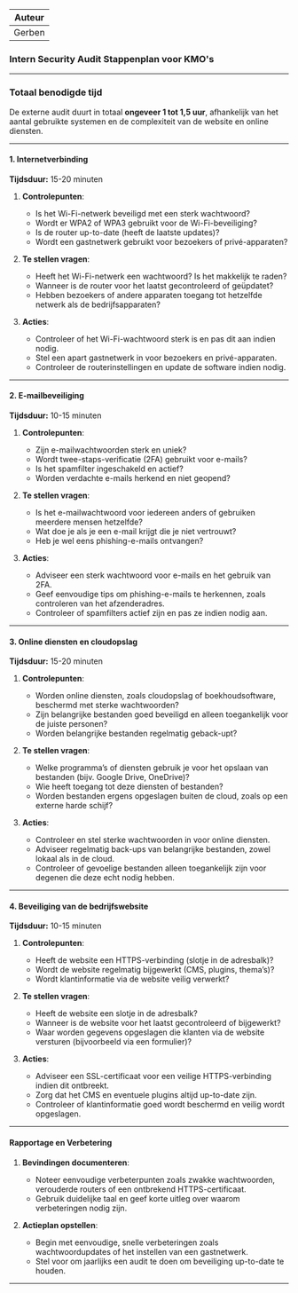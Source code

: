 | **Auteur**  |  
|-------------|  
| Gerben      |  

### **Intern Security Audit Stappenplan voor KMO's**

---

### **Totaal benodigde tijd**
De externe audit duurt in totaal **ongeveer 1 tot 1,5 uur**, afhankelijk van het aantal gebruikte systemen en de complexiteit van de website en online diensten.

---

#### **1. Internetverbinding**
**Tijdsduur:** 15-20 minuten  

1. **Controlepunten**:  
   - Is het Wi-Fi-netwerk beveiligd met een sterk wachtwoord?  
   - Wordt er WPA2 of WPA3 gebruikt voor de Wi-Fi-beveiliging?  
   - Is de router up-to-date (heeft de laatste updates)?  
   - Wordt een gastnetwerk gebruikt voor bezoekers of privé-apparaten?  

2. **Te stellen vragen**:  
   - Heeft het Wi-Fi-netwerk een wachtwoord? Is het makkelijk te raden?  
   - Wanneer is de router voor het laatst gecontroleerd of geüpdatet?  
   - Hebben bezoekers of andere apparaten toegang tot hetzelfde netwerk als de bedrijfsapparaten?  

3. **Acties**:  
   - Controleer of het Wi-Fi-wachtwoord sterk is en pas dit aan indien nodig.  
   - Stel een apart gastnetwerk in voor bezoekers en privé-apparaten.  
   - Controleer de routerinstellingen en update de software indien nodig.  

---

#### **2. E-mailbeveiliging**
**Tijdsduur:** 10-15 minuten  

1. **Controlepunten**:  
   - Zijn e-mailwachtwoorden sterk en uniek?  
   - Wordt twee-staps-verificatie (2FA) gebruikt voor e-mails?  
   - Is het spamfilter ingeschakeld en actief?  
   - Worden verdachte e-mails herkend en niet geopend?  

2. **Te stellen vragen**:  
   - Is het e-mailwachtwoord voor iedereen anders of gebruiken meerdere mensen hetzelfde?  
   - Wat doe je als je een e-mail krijgt die je niet vertrouwt?  
   - Heb je wel eens phishing-e-mails ontvangen?  

3. **Acties**:  
   - Adviseer een sterk wachtwoord voor e-mails en het gebruik van 2FA.  
   - Geef eenvoudige tips om phishing-e-mails te herkennen, zoals controleren van het afzenderadres.  
   - Controleer of spamfilters actief zijn en pas ze indien nodig aan.  

---

#### **3. Online diensten en cloudopslag**
**Tijdsduur:** 15-20 minuten  

1. **Controlepunten**:  
   - Worden online diensten, zoals cloudopslag of boekhoudsoftware, beschermd met sterke wachtwoorden?  
   - Zijn belangrijke bestanden goed beveiligd en alleen toegankelijk voor de juiste personen?  
   - Worden belangrijke bestanden regelmatig geback-upt?  

2. **Te stellen vragen**:  
   - Welke programma’s of diensten gebruik je voor het opslaan van bestanden (bijv. Google Drive, OneDrive)?  
   - Wie heeft toegang tot deze diensten of bestanden?  
   - Worden bestanden ergens opgeslagen buiten de cloud, zoals op een externe harde schijf?  

3. **Acties**:  
   - Controleer en stel sterke wachtwoorden in voor online diensten.  
   - Adviseer regelmatig back-ups van belangrijke bestanden, zowel lokaal als in de cloud.  
   - Controleer of gevoelige bestanden alleen toegankelijk zijn voor degenen die deze echt nodig hebben.  

---

#### **4. Beveiliging van de bedrijfswebsite**
**Tijdsduur:** 10-15 minuten  

1. **Controlepunten**:  
   - Heeft de website een HTTPS-verbinding (slotje in de adresbalk)?  
   - Wordt de website regelmatig bijgewerkt (CMS, plugins, thema’s)?  
   - Wordt klantinformatie via de website veilig verwerkt?  

2. **Te stellen vragen**:  
   - Heeft de website een slotje in de adresbalk?  
   - Wanneer is de website voor het laatst gecontroleerd of bijgewerkt?  
   - Waar worden gegevens opgeslagen die klanten via de website versturen (bijvoorbeeld via een formulier)?  

3. **Acties**:  
   - Adviseer een SSL-certificaat voor een veilige HTTPS-verbinding indien dit ontbreekt.  
   - Zorg dat het CMS en eventuele plugins altijd up-to-date zijn.  
   - Controleer of klantinformatie goed wordt beschermd en veilig wordt opgeslagen.  

---

#### **Rapportage en Verbetering**
1. **Bevindingen documenteren**:  
   - Noteer eenvoudige verbeterpunten zoals zwakke wachtwoorden, verouderde routers of een ontbrekend HTTPS-certificaat.  
   - Gebruik duidelijke taal en geef korte uitleg over waarom verbeteringen nodig zijn.  

2. **Actieplan opstellen**:  
   - Begin met eenvoudige, snelle verbeteringen zoals wachtwoordupdates of het instellen van een gastnetwerk.  
   - Stel voor om jaarlijks een audit te doen om beveiliging up-to-date te houden.  

---


